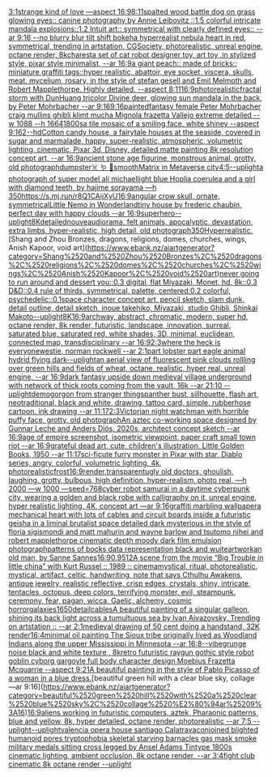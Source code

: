 [3:1](https://www.ebank.nz/aiartgenerator?category=3%3A1)[strange kind of love —aspect 16:9](https://www.ebank.nz/aiartgenerator?category=strange%2520kind%2520of%2520love%2520%E2%80%94aspect%252016%3A9)[8:11](https://www.ebank.nz/aiartgenerator?category=8%3A11)[spalted wood battle dog on grass glowing eyes:: canine photography by Annie Leibovitz ::1.5 colorful intricate mandala explosions::1.2 Intuit art:: symmetrical with clearly defined eyes:: --ar 9:16 --no blurry blur tilt shift bokeh](https://www.ebank.nz/aiartgenerator?category=spalted%2520wood%2520battle%2520dog%2520on%2520grass%2520glowing%2520eyes%3A%3A%2520canine%2520photography%2520by%2520Annie%2520Leibovitz%2520%3A%3A1.5%2520colorful%2520intricate%2520mandala%2520explosions%3A%3A1.2%2520Intuit%2520art%3A%3A%2520symmetrical%2520with%2520clearly%2520defined%2520eyes%3A%3A%2520--ar%25209%3A16%2520--no%2520blurry%2520blur%2520tilt%2520shift%2520bokeh)[a hyperrealist nebula heart in red, symmetrical, trending in artstation, CGSociety, photorealistic, unreal engine, octane render, 8k](https://www.ebank.nz/aiartgenerator?category=a%2520hyperrealist%2520nebula%2520heart%2520in%2520red%2C%2520symmetrical%2C%2520trending%2520in%2520artstation%2C%2520CGSociety%2C%2520photorealistic%2C%2520unreal%2520engine%2C%2520octane%2520render%2C%25208k)[charest](https://www.ebank.nz/aiartgenerator?category=charest)[a set of cat robot,designer toy, art toy ,in stylized style, pixar style,minimalist, --ar 16:9](https://www.ebank.nz/aiartgenerator?category=a%2520set%2520of%2520cat%2520robot%2Cdesigner%2520toy%2C%2520art%2520toy%2520%2Cin%2520stylized%2520style%2C%2520pixar%2520style%2Cminimalist%2C%2520--ar%252016%3A9)[a giant peach:: made of bricks:: miniature graffiti tags::](https://www.ebank.nz/aiartgenerator?category=a%2520giant%2520peach%3A%3A%2520made%2520of%2520bricks%3A%3A%2520miniature%2520graffiti%2520tags%3A%3A)[hyper realistic, abattoir, eye socket, viscera, skulls, meat, mycelium, rosary,  in the style of stefan gesell and  Emil Melmoth and Robert Mapplethorpe. Highly detailed.  --aspect 8:11](https://www.ebank.nz/aiartgenerator?category=hyper%2520realistic%2C%2520abattoir%2C%2520eye%2520socket%2C%2520viscera%2C%2520skulls%2C%2520meat%2C%2520mycelium%2C%2520rosary%2C%2520%2520in%2520the%2520style%2520of%2520stefan%2520gesell%2520and%2520%2520Emil%2520Melmoth%2520and%2520Robert%2520Mapplethorpe.%2520Highly%2520detailed.%2520%2520--aspect%25208%3A11)[16:9](https://www.ebank.nz/aiartgenerator?category=16%3A9)[photorealistic](https://www.ebank.nz/aiartgenerator?category=photorealistic)[fractal storm with DunHuang tricolor Divine deer, glowing sun mandala in the back, by Peter Mohrbacher  --ar 9:16](https://www.ebank.nz/aiartgenerator?category=fractal%2520storm%2520with%2520DunHuang%2520tricolor%2520Divine%2520deer%2C%2520glowing%2520sun%2520mandala%2520in%2520the%2520back%2C%2520by%2520Peter%2520Mohrbacher%2520%2520--ar%25209%3A16)[9:16](https://www.ebank.nz/aiartgenerator?category=9%3A16)[painted](https://www.ebank.nz/aiartgenerator?category=painted)[fantasy female Peter Mohrbacher craig mullins ghibli klimt mucha Mignola frazetta Vallejo extreme detailed --w 1088 --h 1664](https://www.ebank.nz/aiartgenerator?category=fantasy%2520female%2520Peter%2520Mohrbacher%2520craig%2520mullins%2520ghibli%2520klimt%2520mucha%2520Mignola%2520frazetta%2520Vallejo%2520extreme%2520detailed%2520--w%25201088%2520--h%25201664)[1800s](https://www.ebank.nz/aiartgenerator?category=1800s)[a tile mosaic of a smiling face, white shiney --aspect 9:16](https://www.ebank.nz/aiartgenerator?category=a%2520tile%2520mosaic%2520of%2520a%2520smiling%2520face%2C%2520white%2520shiney%2520--aspect%25209%3A16)[2](https://www.ebank.nz/aiartgenerator?category=2)[--hd](https://www.ebank.nz/aiartgenerator?category=--hd)[Cotton candy house, a fairytale houses at the seaside, covered in sugar and marmalade, happy, super-realistic, atmospheric, volumetric lighting, cinematic, Pixar 3d, Disney, detailed matte painting 8k resolution concept art, --ar 16:9](https://www.ebank.nz/aiartgenerator?category=Cotton%2520candy%2520house%2C%2520a%2520fairytale%2520houses%2520at%2520the%2520seaside%2C%2520covered%2520in%2520sugar%2520and%2520marmalade%2C%2520happy%2C%2520super-realistic%2C%2520atmospheric%2C%2520volumetric%2520lighting%2C%2520cinematic%2C%2520Pixar%25203d%2C%2520Disney%2C%2520detailed%2520matte%2520painting%25208k%2520resolution%2520concept%2520art%2C%2520--ar%252016%3A9)[ancient stone age figurine, monstrous animal, grotty, old photograph](https://www.ebank.nz/aiartgenerator?category=ancient%2520stone%2520age%2520figurine%2C%2520monstrous%2520animal%2C%2520grotty%2C%2520old%2520photograph)[dumpster](https://www.ebank.nz/aiartgenerator?category=dumpster)[☠️ 🪱 🏹](https://www.ebank.nz/aiartgenerator?category=%E2%98%A0%EF%B8%8F%2520%F0%9F%AA%B1%2520%F0%9F%8F%B9)[smooth](https://www.ebank.nz/aiartgenerator?category=smooth)[Matrix in Metaverse city](https://www.ebank.nz/aiartgenerator?category=Matrix%2520in%2520Metaverse%2520city)[4:5](https://www.ebank.nz/aiartgenerator?category=4%3A5)[--uplight](https://www.ebank.nz/aiartgenerator?category=--uplight)[a photograph of super model ali michael](https://www.ebank.nz/aiartgenerator?category=a%2520photograph%2520of%2520super%2520model%2520ali%2520michael)[light blue Hoplia coerulea and a girl with diamond teeth,  by hajime sorayama —h 350](https://www.ebank.nz/aiartgenerator?category=light%2520blue%2520Hoplia%2520coerulea%2520and%2520a%2520girl%2520with%2520diamond%2520teeth%2C%2520%2520by%2520hajime%2520sorayama%2520%E2%80%94h%2520350)[<https://s.mj.run/r8Q1CAijXyU>](https://www.ebank.nz/aiartgenerator?category=%3Chttps%3A//s.mj.run/r8Q1CAijXyU%3E)[16:9](https://www.ebank.nz/aiartgenerator?category=16%3A9)[angular crow skull, ornate, symmetrical](https://www.ebank.nz/aiartgenerator?category=angular%2520crow%2520skull%2C%2520ornate%2C%2520symmetrical)[Little Nemo in Wonderland](https://www.ebank.nz/aiartgenerator?category=Little%2520Nemo%2520in%2520Wonderland)[tiny house by frederic chaubin, perfect day with happy clouds --ar 16:9](https://www.ebank.nz/aiartgenerator?category=tiny%2520house%2520by%2520frederic%2520chaubin%2C%2520perfect%2520day%2520with%2520happy%2520clouds%2520--ar%252016%3A9)[superhero](https://www.ebank.nz/aiartgenerator?category=superhero)[--uplight](https://www.ebank.nz/aiartgenerator?category=--uplight)[8K](https://www.ebank.nz/aiartgenerator?category=8K)[detailed](https://www.ebank.nz/aiartgenerator?category=detailed)[nouveau](https://www.ebank.nz/aiartgenerator?category=nouveau)[diorama, felt animals, apocalyptic, devastation, extra limbs, hyper-realistic, high detail, old photograph](https://www.ebank.nz/aiartgenerator?category=diorama%2C%2520felt%2520animals%2C%2520apocalyptic%2C%2520devastation%2C%2520extra%2520limbs%2C%2520hyper-realistic%2C%2520high%2520detail%2C%2520old%2520photograph)[350](https://www.ebank.nz/aiartgenerator?category=350)[Hyperrealistic.](https://www.ebank.nz/aiartgenerator?category=Hyperrealistic.)[Shang and Zhou Bronzes, dragons, religions, domes, churches, wings, Anish Kapoor, void art](https://www.ebank.nz/aiartgenerator?category=Shang%2520and%2520Zhou%2520Bronzes%2C%2520dragons%2C%2520religions%2C%2520domes%2C%2520churches%2C%2520wings%2C%2520Anish%2520Kapoor%2C%2520void%2520art)[never going to run around and dessert you::0.3 digital, flat Miyazaki, Monet, hd, 8k::0.3 D&D::0.4 rule of thirds, symmetrical, palette, centered:0.2 colorful, psychedelic::0.1](https://www.ebank.nz/aiartgenerator?category=never%2520going%2520to%2520run%2520around%2520and%2520dessert%2520you%3A%3A0.3%2520digital%2C%2520flat%2520Miyazaki%2C%2520Monet%2C%2520hd%2C%25208k%3A%3A0.3%2520D%26D%3A%3A0.4%2520rule%2520of%2520thirds%2C%2520symmetrical%2C%2520palette%2C%2520centered%3A0.2%2520colorful%2C%2520psychedelic%3A%3A0.1)[space character concept art, pencil sketch, slam dunk, detail outline, detail sketch, inoue takehiko, Miyazaki, studio Ghibli,  Shinkai Makoto](https://www.ebank.nz/aiartgenerator?category=space%2520character%2520concept%2520art%2C%2520pencil%2520sketch%2C%2520slam%2520dunk%2C%2520detail%2520outline%2C%2520detail%2520sketch%2C%2520inoue%2520takehiko%2C%2520Miyazaki%2C%2520studio%2520Ghibli%2C%2520%2520Shinkai%2520Makoto)[--uplight](https://www.ebank.nz/aiartgenerator?category=--uplight)[8K](https://www.ebank.nz/aiartgenerator?category=8K)[16:9](https://www.ebank.nz/aiartgenerator?category=16%3A9)[archway, abstract, chromatic, modern, super hd, octane render, 8k render, futuristic, landscape, innovation, surreal, saturated blue, saturated red, white shades, 3D, minimal, euclidean, connected map, transdisciplinary --ar 16:9](https://www.ebank.nz/aiartgenerator?category=archway%2C%2520abstract%2C%2520chromatic%2C%2520modern%2C%2520super%2520hd%2C%2520octane%2520render%2C%25208k%2520render%2C%2520futuristic%2C%2520landscape%2C%2520innovation%2C%2520surreal%2C%2520saturated%2520blue%2C%2520saturated%2520red%2C%2520white%2520shades%2C%25203D%2C%2520minimal%2C%2520euclidean%2C%2520connected%2520map%2C%2520transdisciplinary%2520--ar%252016%3A9)[2:3](https://www.ebank.nz/aiartgenerator?category=2%3A3)[where the heck is everyone](https://www.ebank.nz/aiartgenerator?category=where%2520the%2520heck%2520is%2520everyone)[westie, norman rockwell --ar 2:1](https://www.ebank.nz/aiartgenerator?category=westie%2C%2520norman%2520rockwell%2520--ar%25202%3A1)[part lobster part eagle animal hydrid flying dark](https://www.ebank.nz/aiartgenerator?category=part%2520lobster%2520part%2520eagle%2520animal%2520hydrid%2520flying%2520dark)[--uplight](https://www.ebank.nz/aiartgenerator?category=--uplight)[an aerial view of fluorescent pink clouds rollling over green hills and fields of wheat, octane, realistic, hyper real, unreal engine, --ar 16:9](https://www.ebank.nz/aiartgenerator?category=an%2520aerial%2520view%2520of%2520fluorescent%2520pink%2520clouds%2520rollling%2520over%2520green%2520hills%2520and%2520fields%2520of%2520wheat%2C%2520octane%2C%2520realistic%2C%2520hyper%2520real%2C%2520unreal%2520engine%2C%2520--ar%252016%3A9)[dark fantasy upside down medieval village underground with network of thick roots coming from the vault, 16k --ar 21:10 --uplight](https://www.ebank.nz/aiartgenerator?category=dark%2520fantasy%2520upside%2520down%2520medieval%2520village%2520underground%2520with%2520network%2520of%2520thick%2520roots%2520coming%2520from%2520the%2520vault%2C%252016k%2520--ar%252021%3A10%2520--uplight)[demogorgon from stranger things](https://www.ebank.nz/aiartgenerator?category=demogorgon%2520from%2520stranger%2520things)[panther bust, sillhouette, flash art, neotraditional, black and white, drawing, tattoo card, simple, rubberhose cartoon, ink drawing --ar 11:17](https://www.ebank.nz/aiartgenerator?category=panther%2520bust%2C%2520sillhouette%2C%2520flash%2520art%2C%2520neotraditional%2C%2520black%2520and%2520white%2C%2520drawing%2C%2520tattoo%2520card%2C%2520simple%2C%2520rubberhose%2520cartoon%2C%2520ink%2520drawing%2520--ar%252011%3A17)[2:3](https://www.ebank.nz/aiartgenerator?category=2%3A3)[Victorian night watchman with horrible puffy face, grotty, old photograph](https://www.ebank.nz/aiartgenerator?category=Victorian%2520night%2520watchman%2520with%2520horrible%2520puffy%2520face%2C%2520grotty%2C%2520old%2520photograph)[An aztec co-working space designed by Gunnar Leche and Anders Diös, 2020s, architect concept sketch --ar 16:9](https://www.ebank.nz/aiartgenerator?category=An%2520aztec%2520co-working%2520space%2520designed%2520by%2520Gunnar%2520Leche%2520and%2520Anders%2520Di%C3%B6s%2C%25202020s%2C%2520architect%2520concept%2520sketch%2520--ar%252016%3A9)[age of empire screenshot, isometric viewpoint, paper craft small town riot   --ar 16:9](https://www.ebank.nz/aiartgenerator?category=age%2520of%2520empire%2520screenshot%2C%2520isometric%2520viewpoint%2C%2520paper%2520craft%2520small%2520town%2520riot%2520%2520%2520--ar%252016%3A9)[grateful dead art, cute, children's illustration, Little Golden Books, 1950 --ar 11:17](https://www.ebank.nz/aiartgenerator?category=grateful%2520dead%2520art%2C%2520cute%2C%2520children%27s%2520illustration%2C%2520Little%2520Golden%2520Books%2C%25201950%2520--ar%252011%3A17)[sci-fi](https://www.ebank.nz/aiartgenerator?category=sci-fi)[cute furry monster in Pixar with star, Diablo series, angry, colorful, volumetric lighting, 4k, photorealistic](https://www.ebank.nz/aiartgenerator?category=cute%2520furry%2520monster%2520in%2520Pixar%2520with%2520star%2C%2520Diablo%2520series%2C%2520angry%2C%2520colorful%2C%2520volumetric%2520lighting%2C%25204k%2C%2520photorealistic)[frost](https://www.ebank.nz/aiartgenerator?category=frost)[16:9](https://www.ebank.nz/aiartgenerator?category=16%3A9)[render](https://www.ebank.nz/aiartgenerator?category=render)[,transparent](https://www.ebank.nz/aiartgenerator?category=%2Ctransparent)[ugly old doctors, ghoulish, laughing, grotty, bulbous, high definition, hyper-realism, photo real, —h 2000 —w 1000 —seed=768](https://www.ebank.nz/aiartgenerator?category=ugly%2520old%2520doctors%2C%2520ghoulish%2C%2520laughing%2C%2520grotty%2C%2520bulbous%2C%2520high%2520definition%2C%2520hyper-realism%2C%2520photo%2520real%2C%2520%E2%80%94h%25202000%2520%E2%80%94w%25201000%2520%E2%80%94seed%3D768)[cyber robot samurai in a daytime cyberpunk city, wearing a golden and black robe with calligraphy on it, unreal engine, hyper realistic lighting, 4K, concept art —ar 9:16](https://www.ebank.nz/aiartgenerator?category=cyber%2520robot%2520samurai%2520in%2520a%2520daytime%2520cyberpunk%2520city%2C%2520wearing%2520a%2520golden%2520and%2520black%2520robe%2520with%2520calligraphy%2520on%2520it%2C%2520unreal%2520engine%2C%2520hyper%2520realistic%2520lighting%2C%25204K%2C%2520concept%2520art%2520%E2%80%94ar%25209%3A16)[graffiti marbling wallpaper](https://www.ebank.nz/aiartgenerator?category=graffiti%2520marbling%2520wallpaper)[a mechanical heart with lots of cables and circuit boards inside a futuristic geisha in a liminal brutalist space detailed dark mysterious in the style of floria sigismondi and matt mahurin and wayne barlow and tsutomo nihei and robert mapplethorpe cinematic depth moody dark film emulsion photograph](https://www.ebank.nz/aiartgenerator?category=a%2520mechanical%2520heart%2520with%2520lots%2520of%2520cables%2520and%2520circuit%2520boards%2520inside%2520a%2520futuristic%2520geisha%2520in%2520a%2520liminal%2520brutalist%2520space%2520detailed%2520dark%2520mysterious%2520in%2520the%2520style%2520of%2520floria%2520sigismondi%2520and%2520matt%2520mahurin%2520and%2520wayne%2520barlow%2520and%2520tsutomo%2520nihei%2520and%2520robert%2520mapplethorpe%2520cinematic%2520depth%2520moody%2520dark%2520film%2520emulsion%2520photograph)[patterns of bocks data representation black and wuite](https://www.ebank.nz/aiartgenerator?category=patterns%2520of%2520bocks%2520data%2520representation%2520black%2520and%2520wuite)[artwork](https://www.ebank.nz/aiartgenerator?category=artwork)[an old man, by Sanne Sannes](https://www.ebank.nz/aiartgenerator?category=an%2520old%2520man%2C%2520by%2520Sanne%2520Sannes)[16:9](https://www.ebank.nz/aiartgenerator?category=16%3A9)[0.9](https://www.ebank.nz/aiartgenerator?category=0.9)[512](https://www.ebank.nz/aiartgenerator?category=512)[A scene from the movie “Big Trouble in little china” with Kurt Russel :: 1989 :: cinema](https://www.ebank.nz/aiartgenerator?category=A%2520scene%2520from%2520the%2520movie%2520%E2%80%9CBig%2520Trouble%2520in%2520little%2520china%E2%80%9D%2520with%2520Kurt%2520Russel%2520%3A%3A%25201989%2520%3A%3A%2520cinema)[mystical, ritual, photorealistic, mystical, artifact, celtic, handwriting, note that says Cthulhu Awakens, antique jewelry, realistic reflective, crisp edges, crystals, shiny, intricate, tentacles, octopus, deep colors, terrifying monster, evil, steampunk, ceremony, fear, pagan, wicca, Gaelic, alchemy, cosmic horror](https://www.ebank.nz/aiartgenerator?category=mystical%2C%2520ritual%2C%2520photorealistic%2C%2520mystical%2C%2520artifact%2C%2520celtic%2C%2520handwriting%2C%2520note%2520that%2520says%2520Cthulhu%2520Awakens%2C%2520antique%2520jewelry%2C%2520realistic%2520reflective%2C%2520crisp%2520edges%2C%2520crystals%2C%2520shiny%2C%2520intricate%2C%2520tentacles%2C%2520octopus%2C%2520deep%2520colors%2C%2520terrifying%2520monster%2C%2520evil%2C%2520steampunk%2C%2520ceremony%2C%2520fear%2C%2520pagan%2C%2520wicca%2C%2520Gaelic%2C%2520alchemy%2C%2520cosmic%2520horror)[galaxies](https://www.ebank.nz/aiartgenerator?category=galaxies)[1650](https://www.ebank.nz/aiartgenerator?category=1650)[detail](https://www.ebank.nz/aiartgenerator?category=detail)[cables](https://www.ebank.nz/aiartgenerator?category=cables)[A beautiful painting of a singular galleon, shining its back light across a tumultuous sea by Ivan Aivazovsky, Trending on artstation :: --ar 2:1](https://www.ebank.nz/aiartgenerator?category=A%2520beautiful%2520painting%2520of%2520a%2520singular%2520galleon%2C%2520shining%2520its%2520back%2520light%2520across%2520a%2520tumultuous%2520sea%2520by%2520Ivan%2520Aivazovsky%2C%2520Trending%2520on%2520artstation%2520%3A%3A%2520--ar%25202%3A1)[medieval drawing of 50 cent doing a handstand, 32K render](https://www.ebank.nz/aiartgenerator?category=medieval%2520drawing%2520of%252050%2520cent%2520doing%2520a%2520handstand%2C%252032K%2520render)[16:4](https://www.ebank.nz/aiartgenerator?category=16%3A4)[minimal oil painting The Sioux tribe originally lived as Woodland Indians along the upper Mississippi in Minnesota --ar 16:8](https://www.ebank.nz/aiartgenerator?category=minimal%2520oil%2520painting%2520The%2520Sioux%2520tribe%2520originally%2520lived%2520as%2520Woodland%2520Indians%2520along%2520the%2520upper%2520Mississippi%2520in%2520Minnesota%2520--ar%252016%3A8)[--vibe](https://www.ebank.nz/aiartgenerator?category=--vibe)[grunge noise black and white texture , 8k](https://www.ebank.nz/aiartgenerator?category=grunge%2520noise%2520black%2520and%2520white%2520texture%2520%2C%25208k)[retro futuristic raygun gothic style robot goblin cyborg gargoyle full body character design Moebius Frazetta  Mcquarrie --aspect 9:21](https://www.ebank.nz/aiartgenerator?category=retro%2520futuristic%2520raygun%2520gothic%2520style%2520robot%2520goblin%2520cyborg%2520gargoyle%2520full%2520body%2520character%2520design%2520Moebius%2520Frazetta%2520%2520Mcquarrie%2520--aspect%25209%3A21)[A beautiful painting in the style of Pablo Picasso of a woman in a blue dress.](https://www.ebank.nz/aiartgenerator?category=A%2520beautiful%2520painting%2520in%2520the%2520style%2520of%2520Pablo%2520Picasso%2520of%2520a%2520woman%2520in%2520a%2520blue%2520dress.)[beautiful green hill with a clear blue sky, collage —ar 9:16](https://www.ebank.nz/aiartgenerator?category=beautiful%2520green%2520hill%2520with%2520a%2520clear%2520blue%2520sky%2C%2520collage%2520%E2%80%94ar%25209%3A16)[16:9](https://www.ebank.nz/aiartgenerator?category=16%3A9)[aliens working in futuristic computers, aztek, Pharaonic patterns, blue and yellow, 8k, hyper detailed, octane render, photorealistic --ar 7:5 --uplight](https://www.ebank.nz/aiartgenerator?category=aliens%2520working%2520in%2520futuristic%2520computers%2C%2520aztek%2C%2520Pharaonic%2520patterns%2C%2520blue%2520and%2520yellow%2C%25208k%2C%2520hyper%2520detailed%2C%2520octane%2520render%2C%2520photorealistic%2520--ar%25207%3A5%2520--uplight)[--uplight](https://www.ebank.nz/aiartgenerator?category=--uplight)[valencia opera house santiago Calatrava](https://www.ebank.nz/aiartgenerator?category=valencia%2520opera%2520house%2520santiago%2520Calatrava)[conjoined blighted humanoid pores tryptophobia skeletal starving barnacles gas mask smoke military medals sitting cross legged by Ansel Adams Tintype 1800s cinematic lighting, ambient occlusion, 8k octane render, --ar 3:4](https://www.ebank.nz/aiartgenerator?category=conjoined%2520blighted%2520humanoid%2520pores%2520tryptophobia%2520skeletal%2520starving%2520barnacles%2520gas%2520mask%2520smoke%2520military%2520medals%2520sitting%2520cross%2520legged%2520by%2520Ansel%2520Adams%2520Tintype%25201800s%2520cinematic%2520lighting%2C%2520ambient%2520occlusion%2C%25208k%2520octane%2520render%2C%2520--ar%25203%3A4)[fight club cinematic 8k octane render --uplight](https://www.ebank.nz/aiartgenerator?category=fight%2520club%2520cinematic%25208k%2520octane%2520render%2520--uplight)